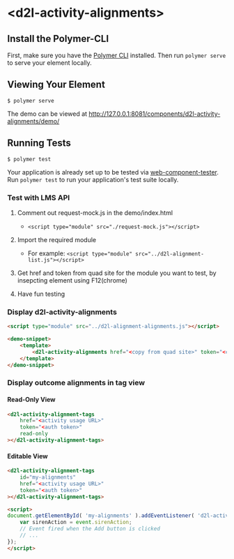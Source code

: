 # \<d2l-activity-alignments\>



## Install the Polymer-CLI

First, make sure you have the [Polymer CLI](https://www.npmjs.com/package/polymer-cli) installed. Then run `polymer serve` to serve your element locally.

## Viewing Your Element

```
$ polymer serve
```
The demo can be viewed at http://127.0.0.1:8081/components/d2l-activity-alignments/demo/

## Running Tests

```
$ polymer test
```

Your application is already set up to be tested via [web-component-tester](https://github.com/Polymer/web-component-tester). Run `polymer test` to run your application's test suite locally.

### Test with LMS API

1. Comment out request-mock.js in the demo/index.html
	* `<script type="module" src="./request-mock.js"></script>`

2. Import the required module
	* For example: `<script type="module" src="../d2l-alignment-list.js"></script>`

3. Get href and token from quad site for the module you want to test, by insepcting element using F12(chrome)

4. Have fun testing

### Display d2l-activity-alignments

```html
<script type="module" src="../d2l-alignment-alignments.js"></script>

<demo-snippet>
	<template>
		<d2l-activity-alignments href="<copy from quad site>" token="<copy from quad site>"></d2l-activity-alignments>
	</template>
</demo-snippet>
```

### Display outcome alignments in tag view

#### Read-Only View

```html
<d2l-activity-alignment-tags
	href="<activity usage URL>"
	token="<auth token>"
	read-only
></d2l-activity-alignment-tags>
```

#### Editable View

```html
<d2l-activity-alignment-tags
	id="my-alignments"
	href="<activity usage URL>"
	token="<auth token>"
></d2l-activity-alignment-tags>

<script>
document.getElementById( 'my-alignments' ).addEventListener( 'd2l-activity-alignment-tags-update', function( event ) {
	var sirenAction = event.sirenAction;
	// Event fired when the Add button is clicked
	// ...
});
</script>
```